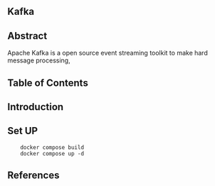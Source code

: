 ## Kafka 


## Abstract

Apache Kafka is a open source event streaming toolkit to make hard message processing, 


## Table of Contents



## Introduction




## Set UP

```
    docker compose build 
    docker compose up -d
```


## References


